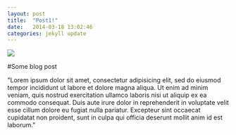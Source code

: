 ```yaml
---
layout: post
title:  "Post1!"
date:   2014-03-18 13:02:46
categories: jekyll update
---
```

<span id="imageholder"><img id="sample" src="{{ site.baseurl }}/assets/image1.jpeg"></span>

#Some blog post

"Lorem ipsum dolor sit amet, consectetur adipisicing elit, sed do eiusmod tempor incididunt ut labore et dolore magna aliqua. Ut enim ad minim veniam, quis nostrud exercitation ullamco laboris nisi ut aliquip ex ea commodo consequat. Duis aute irure dolor in reprehenderit in voluptate velit esse cillum dolore eu fugiat nulla pariatur. Excepteur sint occaecat cupidatat non proident, sunt in culpa qui officia deserunt mollit anim id est laborum."
